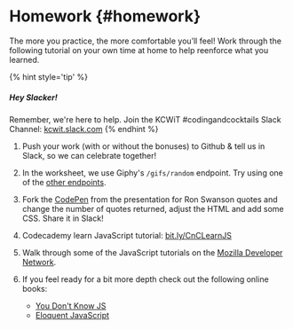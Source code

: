 # Homework {#homework}

The more you practice, the more comfortable you’ll feel!  Work through the following tutorial on your own time at home to help reenforce what you learned. 

{% hint style='tip' %}
##### Hey Slacker!

Remember, we're here to help.
Join the KCWiT #codingandcocktails Slack Channel: [kcwit.slack.com](http://kcwit.slack.com)
{% endhint %}

1. Push your work (with or without the bonuses) to Github & tell us in Slack, so we can celebrate together!

2. In the worksheet, we use Giphy's `/gifs/random` endpoint. Try using one of the [other endpoints](https://developers.giphy.com/docs/#technical-documentation).

3. Fork the [CodePen](https://codepen.io/CodingCocktailsKC/pen/ZyBRbw) from the presentation for Ron Swanson quotes and change the number of quotes returned, adjust the HTML and add some CSS. Share it in Slack!

4. Codecademy learn JavaScript tutorial: [bit.ly/CnCLearnJS](http://bit.ly/CnCLearnJS)

5. Walk through some of the JavaScript tutorials on the [Mozilla Developer Network](https://developer.mozilla.org/en-US/docs/Web/JavaScript).

6. If you feel ready for a bit more depth check out the following online books:
    * [You Don't Know JS](https://github.com/getify/You-Dont-Know-JS)
    * [Eloquent JavaScript](http://eloquentjavascript.net/)


